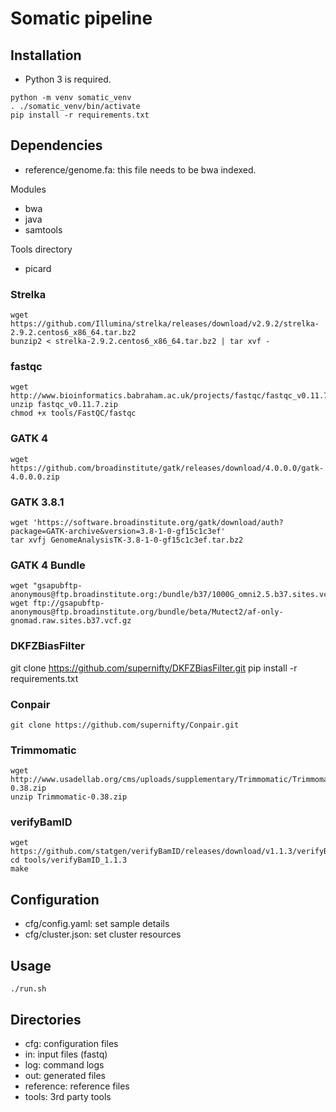 # Somatic pipeline

## Installation
* Python 3 is required.

```
python -m venv somatic_venv
. ./somatic_venv/bin/activate
pip install -r requirements.txt
```

## Dependencies
* reference/genome.fa: this file needs to be bwa indexed.

Modules
* bwa
* java
* samtools

Tools directory
* picard

### Strelka ###
```
wget https://github.com/Illumina/strelka/releases/download/v2.9.2/strelka-2.9.2.centos6_x86_64.tar.bz2
bunzip2 < strelka-2.9.2.centos6_x86_64.tar.bz2 | tar xvf -
```

### fastqc ###
```
wget http://www.bioinformatics.babraham.ac.uk/projects/fastqc/fastqc_v0.11.7.zip
unzip fastqc_v0.11.7.zip
chmod +x tools/FastQC/fastqc
```

### GATK 4 ###
```
wget https://github.com/broadinstitute/gatk/releases/download/4.0.0.0/gatk-4.0.0.0.zip
```

### GATK 3.8.1 ###
```
wget 'https://software.broadinstitute.org/gatk/download/auth?package=GATK-archive&version=3.8-1-0-gf15c1c3ef'
tar xvfj GenomeAnalysisTK-3.8-1-0-gf15c1c3ef.tar.bz2 
```

### GATK 4 Bundle
```
wget "gsapubftp-anonymous@ftp.broadinstitute.org:/bundle/b37/1000G_omni2.5.b37.sites.vcf.*"
wget ftp://gsapubftp-anonymous@ftp.broadinstitute.org/bundle/beta/Mutect2/af-only-gnomad.raw.sites.b37.vcf.gz
```

### DKFZBiasFilter
git clone https://github.com/supernifty/DKFZBiasFilter.git
pip install -r requirements.txt

### Conpair ###
```
git clone https://github.com/supernifty/Conpair.git
```

### Trimmomatic ###
```
wget http://www.usadellab.org/cms/uploads/supplementary/Trimmomatic/Trimmomatic-0.38.zip
unzip Trimmomatic-0.38.zip
```

### verifyBamID ###
```
wget https://github.com/statgen/verifyBamID/releases/download/v1.1.3/verifyBamIDLibStatGen.1.1.3.tgz
cd tools/verifyBamID_1.1.3
make
```

## Configuration

* cfg/config.yaml: set sample details
* cfg/cluster.json: set cluster resources

## Usage

```
./run.sh
```

## Directories
* cfg: configuration files
* in: input files (fastq)
* log: command logs
* out: generated files
* reference: reference files
* tools: 3rd party tools
